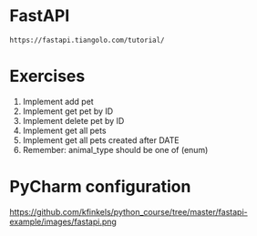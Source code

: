 # **FastAPI**

`https://fastapi.tiangolo.com/tutorial/`

# **Exercises**

1. Implement add pet
2. Implement get pet by ID
3. Implement delete pet by ID 
4. Implement get all pets 
5. Implement get all pets created after DATE
6. Remember: animal_type should be one of (enum)

# **PyCharm configuration**

https://github.com/kfinkels/python_course/tree/master/fastapi-example/images/fastapi.png
